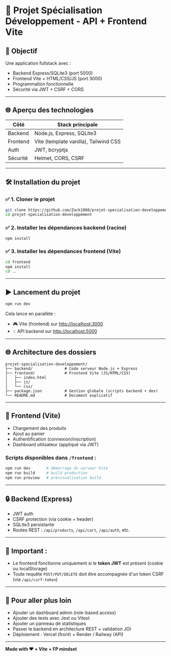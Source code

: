 # 📄 Projet Spécialisation Développement - API + Frontend Vite

## 🚀 Objectif
Une application fullstack avec :
- Backend Express/SQLite3 (port 5000)
- Frontend Vite + HTML/CSS/JS (port 3000)
- Programmation fonctionnelle 
- Sécurité via JWT + CSRF + CORS

---

## 🌐 Aperçu des technologies
| Côté        | Stack principale                       |
|------------|-----------------------------------------|
| Backend    | Node.js, Express, SQLite3               |
| Frontend   | Vite (template vanilla), Tailwind CSS   |
| Auth       | JWT, bcryptjs                           |
| Sécurité   | Helmet, CORS, CSRF                      |

---

## 🛠️ Installation du projet

### ✅ 1. Cloner le projet
```bash
git clone https://github.com/Zack1088/projet-specialisation-developpement.git
cd projet-specialisation-developpement
```

### ✅ 2. Installer les dépendances backend (racine)
```bash
npm install
```

### ✅ 3. Installer les dépendances frontend (Vite)
```bash
cd frontend
npm install
cd ..
```

---

## ▶️ Lancement du projet
```bash
npm run dev
```
Cela lance en parallèle :
- 🎮 Vite (frontend) sur [http://localhost:3000](http://localhost:3000)
- 💡 API backend sur [http://localhost:5000](http://localhost:5000)

---

## 🌐 Architecture des dossiers
```
projet-specialisation-developpement/
├── backend/              # Code serveur Node.js + Express
├── frontend/             # Frontend Vite (JS/HTML/CSS)
│   ├── index.html
│   ├── js/
│   └── css/
├── package.json          # Gestion globale (scripts backend + dev)
└── README.md             # Document explicatif
```

---

## 🎨 Frontend (Vite)
- Chargement des produits
- Ajout au panier
- Authentification (connexion/inscription)
- Dashboard utilisateur (appliqué via JWT)

### Scripts disponibles dans `/frontend` :
```bash
npm run dev       # démarrage du serveur Vite
npm run build     # build production
npm run preview   # prévisualisation build
```

---

## 🔒 Backend (Express)
- JWT auth
- CSRF protection (via cookie + header)
- SQLite3 persistante
- Routes REST : `/api/products`, `/api/cart`, `/api/auth`, etc.

---

## 🚫 Important :
- Le frontend fonctionne uniquement si le **token JWT** est présent (cookie ou localStorage)
- Toute requête `POST/PUT/DELETE` doit être accompagnée d'un token CSRF (via `/api/csrf-token`)

---

## 🚀 Pour aller plus loin
- Ajouter un dashboard admin (role-based access)
- Ajouter des tests avec Jest ou Vitest
- Ajouter un panneau de statistiques
- Passer le backend en architecture REST + validation JOI
- Déploiement : Vercel (front) + Render / Railway (API)

---

**Made with ❤️ + Vite + FP mindset**
